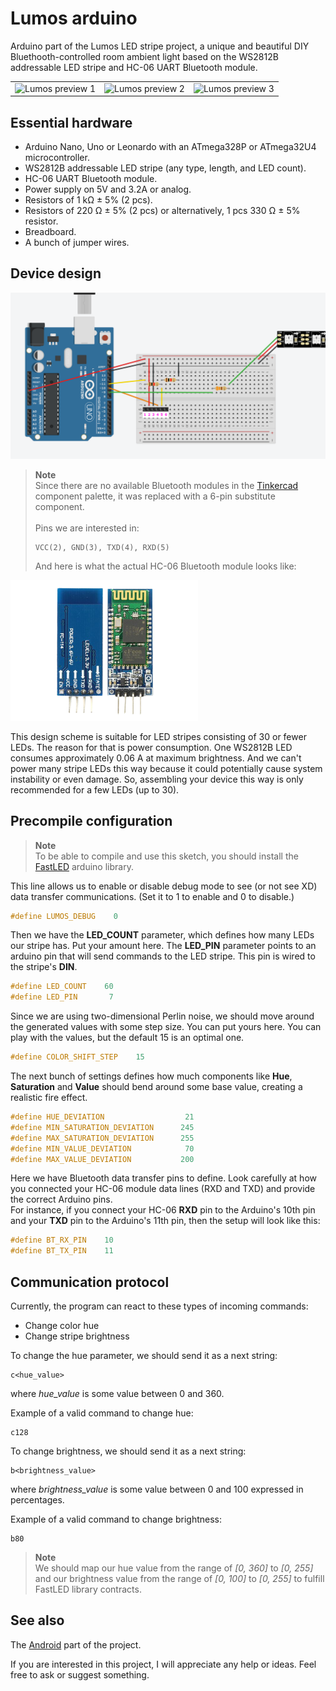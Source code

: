 # Lumos arduino

Arduino part of the Lumos LED stripe project, a unique and beautiful DIY Bluethooth-controlled room ambient light based on the WS2812B addressable LED stripe and HC-06 UART Bluetooth module.

| | | |
|-|-|-|
| ![Lumos preview 1](assets/lumos-preview-violet.gif) | ![Lumos preview 2](assets/lumos-preview-green.gif) | ![Lumos preview 3](assets/lumos-preview-orange.gif) |

## Essential hardware
* Arduino Nano, Uno or Leonardo with an ATmega328P or ATmega32U4 microcontroller.
* WS2812B addressable LED stripe (any type, length, and LED count).
* HC-06 UART Bluetooth module.
* Power supply on 5V and 3.2A or analog.
* Resistors of 1 kΩ ± 5% (2 pcs).
* Resistors of 220 Ω ± 5% (2 pcs) or alternatively, 1 pcs 330 Ω ± 5% resistor.
* Breadboard.
* A bunch of jumper wires.

## Device design
![Device scheme](assets/device-design.png)

> **Note** <br/>
> Since there are no available Bluetooth modules in the [Tinkercad](https://www.tinkercad.com/) component palette, it was replaced with a 6-pin substitute component. <br/><br/>
Pins we are interested in:<br/>
>```
> VCC(2), GND(3), TXD(4), RXD(5)
>```
>And here is what the actual HC-06 Bluetooth module looks like:<br/>
<img src="assets/hc-06-bt-module.png" width="300">

This design scheme is suitable for LED stripes consisting of 30 or fewer LEDs.
The reason for that is power consumption. One WS2812B LED consumes approximately 0.06 A at maximum brightness. And we can't power many stripe LEDs this way because it could potentially cause system instability or even damage. So, assembling your device this way is only recommended for a few LEDs (up to 30).

## Precompile configuration

> **Note**<br/>
To be able to compile and use this sketch, you should install the [FastLED](https://github.com/FastLED/FastLED) arduino library.

This line allows us to enable or disable debug mode to see (or not see XD) data transfer communications. (Set it to 1 to enable and 0 to disable.)

```c++
#define LUMOS_DEBUG    0
```

Then we have the **LED_COUNT** parameter, which defines how many LEDs our stripe has. Put your amount here. The **LED_PIN** parameter points to an arduino pin that will send commands to the LED stripe. This pin is wired to the stripe's **DIN**.

```c++
#define LED_COUNT    60
#define LED_PIN       7
```

Since we are using two-dimensional Perlin noise, we should move around the generated values with some step size. You can put yours here. You can play with the values, but the default 15 is an optimal one.

```c++
#define COLOR_SHIFT_STEP    15
```

The next bunch of settings defines how much components like **Hue**, **Saturation** and **Value** should bend around some base value, creating a realistic fire effect.

```c++
#define HUE_DEVIATION                  21
#define MIN_SATURATION_DEVIATION      245
#define MAX_SATURATION_DEVIATION      255
#define MIN_VALUE_DEVIATION            70
#define MAX_VALUE_DEVIATION           200
```

Here we have Bluetooth data transfer pins to define. Look carefully at how you connected your HC-06 module data lines (RXD and TXD) and provide the correct Arduino pins. <br/>
For instance, if you connect your HC-06 **RXD** pin to the Arduino's 10th pin and your **TXD** pin to the Arduino's 11th pin, then the setup will look like this:

```c++
#define BT_RX_PIN    10
#define BT_TX_PIN    11
```

## Communication protocol
Currently, the program can react to these types of incoming commands:
* Change color hue
* Change stripe brightness

To change the hue parameter, we should send it as a next string:
```
c<hue_value>
```
where *hue_value* is some value between 0 and 360.

Example of a valid command to change hue:
```
c128
```

To change brightness, we should send it as a next string:
```
b<brightness_value>
```
where *brightness_value* is some value between 0 and 100 expressed in percentages.

Example of a valid command to change brightness:
```
b80
```

> **Note** <br/>
> We should map our hue value from the range of *[0, 360]* to *[0, 255]* and our brightness value from the range of *[0, 100]* to *[0, 255]* to fulfill FastLED library contracts.

## See also

The [Android](https://github.com/andrew-andrushchenko/Lumos) part of the project.

If you are interested in this project, I will appreciate any help or ideas. Feel free to ask or suggest something.
